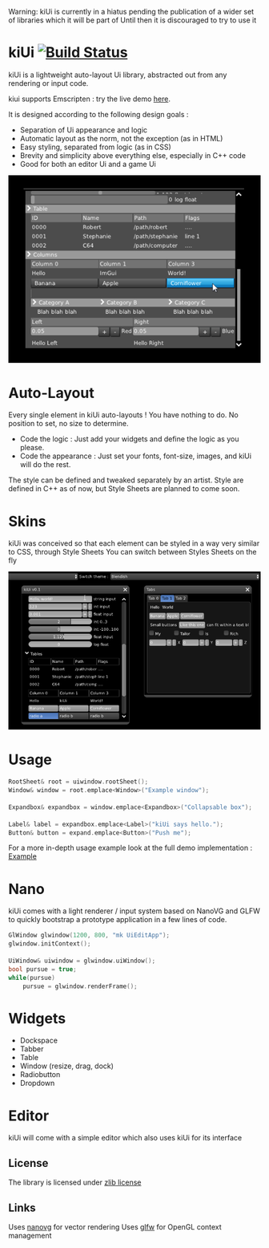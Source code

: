 Warning: kiUi is currently in a hiatus pending the publication of a wider set of libraries which it will be part of
Until then it is discouraged to try to use it

kiUi [![Build Status](https://travis-ci.org/hugoam/kiui.svg?branch=master)](https://travis-ci.org/hugoam/kiui)
====

kiUi is a lightweight auto-layout Ui library, abstracted out from any rendering or input code.

kiui supports Emscripten : try the live demo [here](http://hugoam.github.io/kiui/livedemo/kiui.html).

It is designed according to the following design goals :
- Separation of Ui appearance and logic
- Automatic layout as the norm, not the exception (as in HTML)
- Easy styling, separated from logic (as in CSS)
- Brevity and simplicity above everything else, especially in C++ code
- Good for both an editor Ui and a game Ui

![screenshot of the example window with a raw skin](media/kiui.png?raw=true)

Auto-Layout
===========

Every single element in kiUi auto-layouts ! You have nothing to do. No position to set, no size to determine.
- Code the logic : Just add your widgets and define the logic as you please.
- Code the appearance : Just set your fonts, font-size, images, and kiUi will do the rest.

The style can be defined and tweaked separately by an artist. Style are defined in C++ as of now, but Style Sheets are planned to come soon.

Skins
=====

kiUi was conceived so that each element can be styled in a way very similar to CSS, through Style Sheets
You can switch between Styles Sheets on the fly

![switching between styles at runtime](media/themes.gif?raw=true)

Usage
====
```C++
RootSheet& root = uiwindow.rootSheet();
Window& window = root.emplace<Window>("Example window");

Expandbox& expandbox = window.emplace<Expandbox>("Collapsable box");

Label& label = expandbox.emplace<Label>("kiUi says hello.");
Button& button = expand.emplace<Button>("Push me");
```

For a more in-depth usage example look at the full demo implementation : [Example](src/Ui/mkUiExample.cpp)

Nano
====

kiUi comes with a light renderer / input system based on NanoVG and GLFW to quickly bootstrap a prototype application in a few lines of code.

```C++
GlWindow glwindow(1200, 800, "mk UiEditApp");
glwindow.initContext();

UiWindow& uiwindow = glwindow.uiWindow();
bool pursue = true;
while(pursue)
    pursue = glwindow.renderFrame();
```

Widgets
=======

- Dockspace
- Tabber
- Table
- Window (resize, drag, dock)
- Radiobutton
- Dropdown


Editor
======

kiUi will come with a simple editor which also uses kiUi for its interface


## License
The library is licensed under [zlib license](LICENSE.txt)

## Links
Uses [nanovg](https://github.com/memononen/nanovg) for vector rendering
Uses [glfw](https://github.com/glfw/glfw) for OpenGL context management
